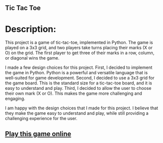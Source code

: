 
## Tic Tac Toe
 

# Description:

This project is a game of tic-tac-toe, implemented in Python. The game is played on a 3x3 grid, and two players take turns placing their marks (X or O) on the grid. The first player to get three of their marks in a row, column, or diagonal wins the game.

I made a few design choices for this project. First, I decided to implement the game in Python. Python is a powerful and versatile language that is well-suited for game development. Second, I decided to use a 3x3 grid for the game board. This is the standard size for a tic-tac-toe board, and it is easy to understand and play. Third, I decided to allow the user to choose their own mark (X or O). This makes the game more challenging and engaging.

I am happy with the design choices that I made for this project. I believe that they make the game easy to understand and play, while still providing a challenging experience for the user.

## [Play this game online](https://www.online-python.com/oQn49MZL3r ) 

